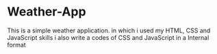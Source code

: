# Weather-App
This is a simple weather application. in which i used my HTML, CSS and JavaScript skills i also write a codes of CSS and JavaScript in a Internal format 
